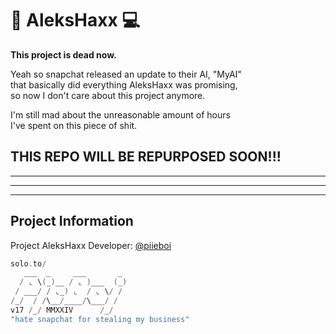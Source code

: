 # 🧮 AleksHaxx 💻
**This project is dead now.**

Yeah so snapchat released an update to their AI, "MyAI"  
that basically did everything AleksHaxx was promising,  
so now I don't care about this project anymore.

I'm still mad about the unreasonable amount of hours  
I've spent on this piece of shit.

## THIS REPO WILL BE REPURPOSED SOON!!!

--------
--------
--------
## Project Information
Project AleksHaxx
Developer: [@piieboi](https://github.com/piieboi)

```kotlin
solo.to/
   ___  _     ___       _ 
  / ⌞ \(_)__ / ⌞ )___  (_)
 / ___/ / ⌞_) ⌞  / ⌞ \/ / 
/_/  / /\__/____/\___/ /                         
v17 /_/ MMXXIV      /_/
"hate snapchat for stealing my business"
```

